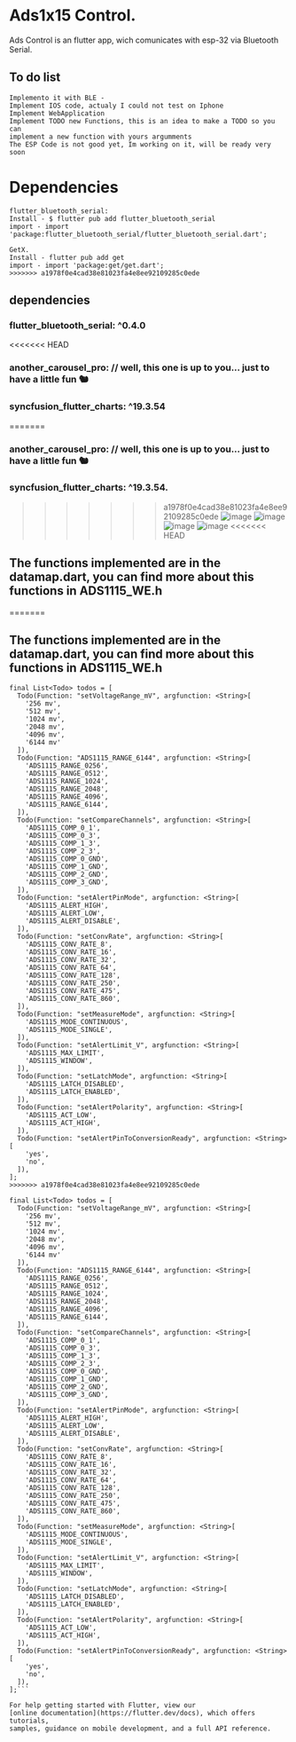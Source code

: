 
# Ads1x15 Control.

Ads Control is an flutter app, wich comunicates with esp-32 via Bluetooth Serial.

## To do list
```
Implemento it with BLE -
Implement IOS code, actualy I could not test on Iphone
Implement WebApplication
Implement TODO new Functions, this is an idea to make a TODO so you can 
implement a new function with yours argumments
The ESP Code is not good yet, Im working on it, will be ready very soon
```
# Dependencies 
``` 
flutter_bluetooth_serial: 
Install - $ flutter pub add flutter_bluetooth_serial
import - import 'package:flutter_bluetooth_serial/flutter_bluetooth_serial.dart';

GetX.
Install - flutter pub add get
import - import 'package:get/get.dart';
>>>>>>> a1978f0e4cad38e81023fa4e8ee92109285c0ede
```
## dependencies

### flutter_bluetooth_serial: ^0.4.0
<<<<<<< HEAD

### another_carousel_pro: // well, this one is up to you... just to have a little fun 🐿️

### syncfusion_flutter_charts: ^19.3.54

=======
### another_carousel_pro: // well, this one is up to you... just to have a little fun 🐿️
### syncfusion_flutter_charts: ^19.3.54.
 
>>>>>>> a1978f0e4cad38e81023fa4e8ee92109285c0ede
![image](https://user-images.githubusercontent.com/42210628/143667468-3599ca71-126b-489f-85bb-cd7d2e7d3c17.png)
![image](https://user-images.githubusercontent.com/42210628/143667460-ae24c631-dabc-46f5-9d36-54bb519e71cb.png)
![image](https://user-images.githubusercontent.com/42210628/143667473-4665f22a-8072-42f5-9959-46cdfe4ba053.png)
![image](https://user-images.githubusercontent.com/42210628/143667509-0ab8c1dc-60d8-4109-bf99-ce9f6dc92be5.png)
<<<<<<< HEAD

## The functions implemented are in the datamap.dart, you can find more about this functions in ADS1115_WE.h
=======
## The functions implemented are in the datamap.dart, you can find more about this functions in ADS1115_WE.h
```
final List<Todo> todos = [
  Todo(Function: "setVoltageRange_mV", argfunction: <String>[
    '256 mv',
    '512 mv',
    '1024 mv',
    '2048 mv',
    '4096 mv',
    '6144 mv'
  ]),
  Todo(Function: "ADS1115_RANGE_6144", argfunction: <String>[
    'ADS1115_RANGE_0256',
    'ADS1115_RANGE_0512',
    'ADS1115_RANGE_1024',
    'ADS1115_RANGE_2048',
    'ADS1115_RANGE_4096',
    'ADS1115_RANGE_6144',
  ]),
  Todo(Function: "setCompareChannels", argfunction: <String>[
    'ADS1115_COMP_0_1',
    'ADS1115_COMP_0_3',
    'ADS1115_COMP_1_3',
    'ADS1115_COMP_2_3',
    'ADS1115_COMP_0_GND',
    'ADS1115_COMP_1_GND',
    'ADS1115_COMP_2_GND',
    'ADS1115_COMP_3_GND',
  ]),
  Todo(Function: "setAlertPinMode", argfunction: <String>[
    'ADS1115_ALERT_HIGH',
    'ADS1115_ALERT_LOW',
    'ADS1115_ALERT_DISABLE',
  ]),
  Todo(Function: "setConvRate", argfunction: <String>[
    'ADS1115_CONV_RATE_8',
    'ADS1115_CONV_RATE_16',
    'ADS1115_CONV_RATE_32',
    'ADS1115_CONV_RATE_64',
    'ADS1115_CONV_RATE_128',
    'ADS1115_CONV_RATE_250',
    'ADS1115_CONV_RATE_475',
    'ADS1115_CONV_RATE_860',
  ]),
  Todo(Function: "setMeasureMode", argfunction: <String>[
    'ADS1115_MODE_CONTINUOUS',
    'ADS1115_MODE_SINGLE',
  ]),
  Todo(Function: "setAlertLimit_V", argfunction: <String>[
    'ADS1115_MAX_LIMIT',
    'ADS1115_WINDOW',
  ]),
  Todo(Function: "setLatchMode", argfunction: <String>[
    'ADS1115_LATCH_DISABLED',
    'ADS1115_LATCH_ENABLED',
  ]),
  Todo(Function: "setAlertPolarity", argfunction: <String>[
    'ADS1115_ACT_LOW',
    'ADS1115_ACT_HIGH',
  ]),
  Todo(Function: "setAlertPinToConversionReady", argfunction: <String>[
    'yes',
    'no',
  ]),
];
>>>>>>> a1978f0e4cad38e81023fa4e8ee92109285c0ede

final List<Todo> todos = [
  Todo(Function: "setVoltageRange_mV", argfunction: <String>[
    '256 mv',
    '512 mv',
    '1024 mv',
    '2048 mv',
    '4096 mv',
    '6144 mv'
  ]),
  Todo(Function: "ADS1115_RANGE_6144", argfunction: <String>[
    'ADS1115_RANGE_0256',
    'ADS1115_RANGE_0512',
    'ADS1115_RANGE_1024',
    'ADS1115_RANGE_2048',
    'ADS1115_RANGE_4096',
    'ADS1115_RANGE_6144',
  ]),
  Todo(Function: "setCompareChannels", argfunction: <String>[
    'ADS1115_COMP_0_1',
    'ADS1115_COMP_0_3',
    'ADS1115_COMP_1_3',
    'ADS1115_COMP_2_3',
    'ADS1115_COMP_0_GND',
    'ADS1115_COMP_1_GND',
    'ADS1115_COMP_2_GND',
    'ADS1115_COMP_3_GND',
  ]),
  Todo(Function: "setAlertPinMode", argfunction: <String>[
    'ADS1115_ALERT_HIGH',
    'ADS1115_ALERT_LOW',
    'ADS1115_ALERT_DISABLE',
  ]),
  Todo(Function: "setConvRate", argfunction: <String>[
    'ADS1115_CONV_RATE_8',
    'ADS1115_CONV_RATE_16',
    'ADS1115_CONV_RATE_32',
    'ADS1115_CONV_RATE_64',
    'ADS1115_CONV_RATE_128',
    'ADS1115_CONV_RATE_250',
    'ADS1115_CONV_RATE_475',
    'ADS1115_CONV_RATE_860',
  ]),
  Todo(Function: "setMeasureMode", argfunction: <String>[
    'ADS1115_MODE_CONTINUOUS',
    'ADS1115_MODE_SINGLE',
  ]),
  Todo(Function: "setAlertLimit_V", argfunction: <String>[
    'ADS1115_MAX_LIMIT',
    'ADS1115_WINDOW',
  ]),
  Todo(Function: "setLatchMode", argfunction: <String>[
    'ADS1115_LATCH_DISABLED',
    'ADS1115_LATCH_ENABLED',
  ]),
  Todo(Function: "setAlertPolarity", argfunction: <String>[
    'ADS1115_ACT_LOW',
    'ADS1115_ACT_HIGH',
  ]),
  Todo(Function: "setAlertPinToConversionReady", argfunction: <String>[
    'yes',
    'no',
  ]),
];```

For help getting started with Flutter, view our
[online documentation](https://flutter.dev/docs), which offers tutorials,
samples, guidance on mobile development, and a full API reference.
